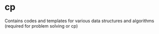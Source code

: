 # cp
Contains codes and templates for various data structures and algorithms (required for problem solving or cp)
